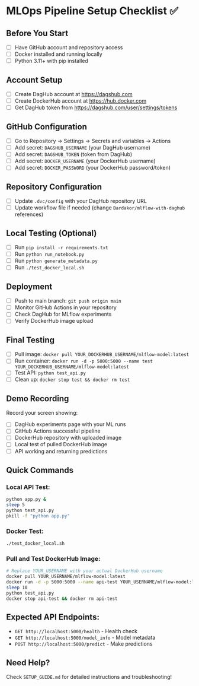 # MLOps Pipeline Setup Checklist ✅

## Before You Start
- [ ] Have GitHub account and repository access
- [ ] Docker installed and running locally
- [ ] Python 3.11+ with pip installed

## Account Setup
- [ ] Create DagHub account at https://dagshub.com
- [ ] Create DockerHub account at https://hub.docker.com
- [ ] Get DagHub token from https://dagshub.com/user/settings/tokens

## GitHub Configuration
- [ ] Go to Repository → Settings → Secrets and variables → Actions
- [ ] Add secret: `DAGSHUB_USERNAME` (your DagHub username)
- [ ] Add secret: `DAGSHUB_TOKEN` (token from DagHub)
- [ ] Add secret: `DOCKER_USERNAME` (your DockerHub username)  
- [ ] Add secret: `DOCKER_PASSWORD` (your DockerHub password/token)

## Repository Configuration
- [ ] Update `.dvc/config` with your DagHub repository URL
- [ ] Update workflow file if needed (change `Bardakor/mlflow-with-daghub` references)

## Local Testing (Optional)
- [ ] Run `pip install -r requirements.txt`
- [ ] Run `python run_notebook.py`
- [ ] Run `python generate_metadata.py`
- [ ] Run `./test_docker_local.sh`

## Deployment
- [ ] Push to main branch: `git push origin main`
- [ ] Monitor GitHub Actions in your repository
- [ ] Check DagHub for MLflow experiments
- [ ] Verify DockerHub image upload

## Final Testing
- [ ] Pull image: `docker pull YOUR_DOCKERHUB_USERNAME/mlflow-model:latest`
- [ ] Run container: `docker run -d -p 5000:5000 --name test YOUR_DOCKERHUB_USERNAME/mlflow-model:latest`
- [ ] Test API: `python test_api.py`
- [ ] Clean up: `docker stop test && docker rm test`

## Demo Recording
Record your screen showing:
- [ ] DagHub experiments page with your ML runs
- [ ] GitHub Actions successful pipeline
- [ ] DockerHub repository with uploaded image
- [ ] Local test of pulled DockerHub image
- [ ] API working and returning predictions

## Quick Commands

### Local API Test:
```bash
python app.py &
sleep 5
python test_api.py
pkill -f "python app.py"
```

### Docker Test:
```bash
./test_docker_local.sh
```

### Pull and Test DockerHub Image:
```bash
# Replace YOUR_USERNAME with your actual DockerHub username
docker pull YOUR_USERNAME/mlflow-model:latest
docker run -d -p 5000:5000 --name api-test YOUR_USERNAME/mlflow-model:latest
sleep 10
python test_api.py
docker stop api-test && docker rm api-test
```

## Expected API Endpoints:
- `GET http://localhost:5000/health` - Health check
- `GET http://localhost:5000/model_info` - Model metadata
- `POST http://localhost:5000/predict` - Make predictions

## Need Help?
Check `SETUP_GUIDE.md` for detailed instructions and troubleshooting! 